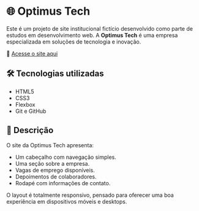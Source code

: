 # 🌐 Optimus Tech

Este é um projeto de site institucional fictício desenvolvido como parte de estudos em desenvolvimento web. A **Optimus Tech** é uma empresa especializada em soluções de tecnologia e inovação.

🔗 [Acesse o site aqui](https://raquellopes10.github.io/Optimus_Tech/)

## 🛠 Tecnologias utilizadas

- HTML5
- CSS3
- Flexbox
- Git e GitHub

## 📄 Descrição

O site da Optimus Tech apresenta:

- Um cabeçalho com navegação simples.
- Uma seção sobre a empresa.
- Vagas de emprego disponíveis.
- Depoimentos de colaboradores.
- Rodapé com informações de contato.

O layout é totalmente responsivo, pensado para oferecer uma boa experiência em dispositivos móveis e desktops.
